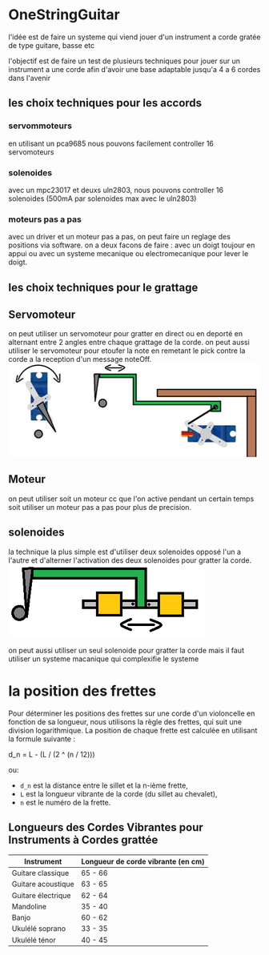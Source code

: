 # OneStringGuitar

l'idée est de faire un systeme qui viend jouer d'un instrument a corde gratée de type guitare, basse etc 

l'objectif est de faire un test de plusieurs techniques pour jouer sur un instrument a une corde afin d'avoir une base adaptable jusqu'a 4 a 6 cordes dans l'avenir

## les choix techniques pour les accords

### servommoteurs
en utilisant un pca9685 nous pouvons facilement controller 16 servomoteurs

### solenoides
avec un mpc23017 et deuxs uln2803, nous pouvons controller 16 solenoides (500mA par solenoides max avec le uln2803) 

### moteurs pas a pas
avec un driver et un moteur pas a pas, on peut faire un reglage des positions via software.
on a deux facons de faire : avec un doigt toujour en appui ou avec un systeme mecanique ou electromecanique pour lever le doigt.

## les choix techniques pour le grattage

## Servomoteur 
on peut utiliser un servomoteur pour gratter en direct ou en deporté en alternant entre 2 angles entre chaque grattage de la corde.
on peut aussi utiliser le servomoteur pour etoufer la note en remetant le pick contre la corde a la reception d'un message noteOff.
![grattage servo](https://github.com/glloq/OneStringGuitar/blob/main/img/grattage%20servo.png)

## Moteur 
on peut utiliser soit un moteur cc que l'on active pendant un certain temps soit utiliser un moteur pas a pas pour plus de precision.

## solenoides
la technique la plus simple est d'utiliser deux solenoides opposé l'un a l'autre et d'alterner l'activation des deux solenoides pour gratter la corde.
![grattage 2 solenoides](https://github.com/glloq/OneStringGuitar/blob/main/img/grattage%202%20solenoides.png)

on peut aussi utiliser un seul solenoide pour gratter la corde mais il faut utiliser un systeme macanique qui complexifie le systeme

# la position des frettes

Pour déterminer les positions des frettes sur une corde d'un violoncelle en fonction de sa longueur, nous utilisons la règle des frettes, qui suit une division logarithmique. La position de chaque frette est calculée en utilisant la formule suivante :
 
d_n = L - (L / (2 ^ (n / 12)))

ou:
- `d_n` est la distance entre le sillet et la n-ième frette,
- `L` est la longueur vibrante de la corde (du sillet au chevalet),
- `n` est le numéro de la frette.

## Longueurs des Cordes Vibrantes pour Instruments à Cordes grattée

| Instrument         | Longueur de corde vibrante (en cm) |
|--------------------|------------------------------------|
| Guitare classique | 65 - 66                    |
| Guitare acoustique| 63 - 65                    |
| Guitare électrique| 62 - 64                    |
| Mandoline         | 35 - 40                    |
| Banjo             | 60 - 62                    |
| Ukulélé soprano   | 33 - 35                    |
| Ukulélé ténor     | 40 - 45                    |

